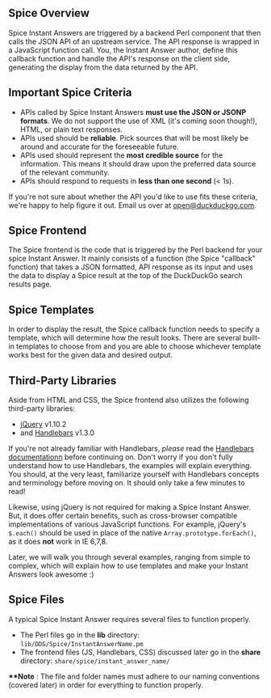 ## Spice Overview

Spice Instant Answers are triggered by a backend Perl component that then calls the JSON API of an upstream service. The API response is wrapped in a JavaScript function call. You, the Instant Answer author, define this callback function and handle the API's response on the client side, generating the display from the data returned by the API.

## Important Spice Criteria

- APIs called by Spice Instant Answers **must use the JSON or JSONP formats**. We do not support the use of XML (it's coming soon though!), HTML, or plain text responses.
- APIs used should be **reliable**. Pick sources that will be most likely be around and accurate for the foreseeable future.
- APIs used should represent the **most credible source** for the information. This means it should draw upon the preferred data source of the relevant community.
- APIs should respond to requests in **less than one second** (< 1s).

If you're not sure about whether the API you'd like to use fits these criteria, we're happy to help figure it out. Email us over at [open@duckduckgo.com](mailto:open@duckduckgo.com).

## Spice Frontend

The Spice frontend is the code that is triggered by the Perl backend for your spice Instant Answer. It mainly consists of a function (the Spice "callback" function) that takes a JSON formatted, API response as its input and uses the data to display a Spice result at the top of the DuckDuckGo search results page.

## Spice Templates

In order to display the result, the Spice callback function needs to specify a template, which will determine how the result looks. There are several built-in templates to choose from and you are able to choose whichever template works best for the given data and desired output.

## Third-Party Libraries

Aside from HTML and CSS, the Spice frontend also utilizes the following third-party libraries:

- [jQuery](https://jquery.org) v1.10.2
- and [Handlebars](http://handlebarsjs.com) v1.3.0

If you're not already familiar with Handlebars, *please* read the [Handlebars documentationn](http://handlebarsjs.com) before continuing on. Don't worry if you don't fully understand how to use Handlebars, the examples will explain everything. You should, at the very least, familiarize yourself with Handlebars concepts and terminology before moving on. It should only take a few minutes to read!

<!-- /summary -->

Likewise, using jQuery is not required for making a Spice Instant Answer. But, it does offer certain benefits, such as cross-browser compatible implementations of various JavaScript functions. For example, jQuery's `$.each()` should be used in place of the native `Array.prototype.forEach()`, as it does **not** work in IE 6,7,8.

Later, we will walk you through several examples, ranging from simple to complex, which will explain how to use templates and make your Instant Answers look awesome :)

## Spice Files

A typical Spice Instant Answer requires several files to function properly.
- The Perl files go in the **lib** directory: `lib/DDG/Spice/InstantAnswerName.pm`
- The frontend files (JS, Handlebars, CSS) discussed later go in the **share** directory: `share/spice/instant_answer_name/`

**\*\*Note** : The file and folder names must adhere to our naming conventions (covered later) in order for everything to function properly.
